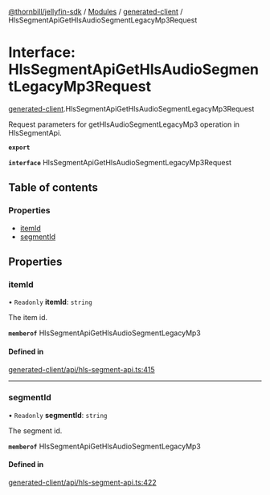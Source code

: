 [@thornbill/jellyfin-sdk](../README.md) / [Modules](../modules.md) / [generated-client](../modules/generated_client.md) / HlsSegmentApiGetHlsAudioSegmentLegacyMp3Request

# Interface: HlsSegmentApiGetHlsAudioSegmentLegacyMp3Request

[generated-client](../modules/generated_client.md).HlsSegmentApiGetHlsAudioSegmentLegacyMp3Request

Request parameters for getHlsAudioSegmentLegacyMp3 operation in HlsSegmentApi.

**`export`**

**`interface`** HlsSegmentApiGetHlsAudioSegmentLegacyMp3Request

## Table of contents

### Properties

- [itemId](generated_client.HlsSegmentApiGetHlsAudioSegmentLegacyMp3Request.md#itemid)
- [segmentId](generated_client.HlsSegmentApiGetHlsAudioSegmentLegacyMp3Request.md#segmentid)

## Properties

### itemId

• `Readonly` **itemId**: `string`

The item id.

**`memberof`** HlsSegmentApiGetHlsAudioSegmentLegacyMp3

#### Defined in

[generated-client/api/hls-segment-api.ts:415](https://github.com/thornbill/jellyfin-sdk-typescript/blob/03092f3/src/generated-client/api/hls-segment-api.ts#L415)

___

### segmentId

• `Readonly` **segmentId**: `string`

The segment id.

**`memberof`** HlsSegmentApiGetHlsAudioSegmentLegacyMp3

#### Defined in

[generated-client/api/hls-segment-api.ts:422](https://github.com/thornbill/jellyfin-sdk-typescript/blob/03092f3/src/generated-client/api/hls-segment-api.ts#L422)

